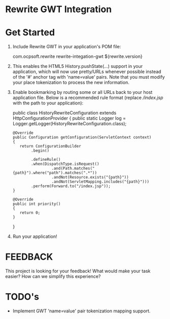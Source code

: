 Rewrite GWT Integration
=================================================

Get Started
===========

1. Include Rewrite GWT in your application's POM file:

    <dependency>
        <groupId>com.ocpsoft.rewrite</groupId>
        <artifactId>rewrite-integation-gwt</artifactId>
        <version>${rewrite.version}</version>
    </dependency>

2. This enables the HTML5 History.pushState(...) support in your application, which will now use pretty/URLs whenever possible instead of the '#' anchor tag with 'name=value' pairs. Note that you must modify your place tokenization to process the new information.

3. Enable bookmarking by routing some or all URLs back to your host application file. Below is a recommended rule format (replace */index.jsp* with the path to your application):

    public class HistoryRewriteConfiguration extends HttpConfigurationProvider
    {
       public static Logger log = Logger.getLogger(HistoryRewriteConfiguration.class);

       @Override
       public Configuration getConfiguration(ServletContext context)
       {
          return ConfigurationBuilder
               .begin()

               .defineRule()
               .when(DispatchType.isRequest()
                        .and(Path.matches("{path}").where("path").matches(".*"))
                        .andNot(Resource.exists("{path}"))
                        .andNot(ServletMapping.includes("{path}")))
               .perform(Forward.to("/index.jsp"));
       }

       @Override
       public int priority()
       {
          return 0;
       }
    }

4. Run your application!

FEEDBACK
========
This project is looking for your feedback! What would make your task easier? How can we simplify this experience?

TODO's
======

 * Implement GWT 'name=value' pair tokenization mapping support.

